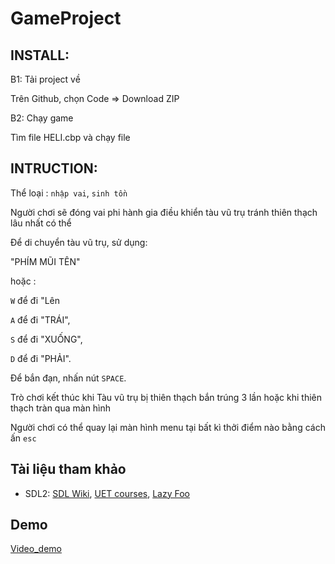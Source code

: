 # GameProject
## INSTALL:
B1: Tải project về

 Trên Github, chọn Code => Download ZIP

B2: Chạy game

 Tìm file HELI.cbp và chạy file


## INTRUCTION:
Thể loại : `nhập vai`, `sinh tồn`

 Người chơi sẽ đóng vai phi hành gia điều khiển tàu vũ trụ tránh thiên
thạch lâu nhất có thể

Để di chuyển tàu vũ trụ, sử dụng:

"PHÍM MŨI TÊN" 

hoặc :

 `W` để đi "Lên

`A` để đi "TRÁI", 

`S` để đi "XUỐNG",

`D` để đi "PHẢI".

Để bắn đạn, nhấn nút `SPACE`.

Trò chơi kết thúc khi Tàu vũ trụ bị thiên thạch bắn trúng 3 lần hoặc khi thiên thạch tràn qua màn hình

Người chơi có thể quay lại màn hình menu tại bất kì thởi điểm nào bằng
cách ấn `esc`
## Tài liệu tham khảo
- SDL2: [SDL Wiki](https://wiki.libsdl.org/SDL2/Tutorials), [UET courses](https://courses.uet.vnu.edu.vn/pluginfile.php/384113/mod_resource/content/1/Lec07-08-SDL.pdf),  [Lazy Foo](https://lazyfoo.net/tutorials/SDL/)
## Demo
[Video_demo](https://youtu.be/p8h04nEqc0w)






